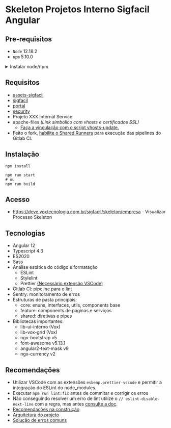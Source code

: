 # Skeleton Projetos Interno Sigfacil Angular

## Pre-requisitos

-   `Node` 12.18.2
-   `npm` 5.10.0

<details>
<summary>Instalar node/npm</summary>

```bash
curl -o- https://raw.githubusercontent.com/nvm-sh/nvm/v0.35.2/install.sh | bash
nvm install 12.18.2
npm install -g npm@5.10.0
```

</details>

## Requisitos

-   [assets-sigfacil](https://gitlab.voxtecnologia.com.br/vox/front-end/assets-sigfacil)
-   [sigfacil](https://gitlab.voxtecnologia.com.br/vox/sigfacil)
-   [portal](https://gitlab.voxtecnologia.com.br/vox/portal)
-   [security](https://gitlab.voxtecnologia.com.br/vox/security)
-   Projeto XXX Internal Service
-   apache-files _(Link simbólico com vhosts e certificados SSL)_
    -   [Faça a vinculação com o script vhosts-update.](https://gitlab.voxtecnologia.com.br/vox/front-end/docs-dev/tree/master/scripts#vhosts-update-atualizando-os-arquivos-do-apache)
-   Feito o fork,
    [habilite o Shared Runners](https://gitlab.voxtecnologia.com.br/vox/front-end/docs-dev/blob/master/imersao/gitlab-ci.md#habilite-o-shared-runners)
    para execução das pipelines do Gitlab CI.

## Instalação

```shell
npm install

npm run start
# ou
npm run build
```

## Acesso

-   https://deve.voxtecnologia.com.br/sigfacil/skeleton/empresa - Visualizar Processo Skeleton

## Tecnologias

-   Angular 12
-   Typescript 4.3
-   ES2020
-   Sass
-   Análise estática do código e formatação
    -   ESLint
    -   Stylelint
    -   Prettier
        [(Necessário extensão VSCode)](https://marketplace.visualstudio.com/items?itemName=esbenp.prettier-vscode)
-   Gitlab CI: pipeline para o lint
-   Sentry: monitoramento de erros
-   Estruturas de pasta principais:
    -   core: enuns, interfaces, utils, components base
    -   feature: components de páginas e serviços
    -   shared: diretivas e pipes
-   Bibliotecas importantes:
    -   lib-ui-interno (Vox)
    -   lib-vox-grid (Vox)
    -   ngx-bootstrap v5
    -   font-awesome v5.13.1
    -   angular2-text-mask v9
    -   ngx-currency v2

## Recomendações

-   Utilizar VSCode com as extensões `esbenp.prettier-vscode` e permitir a integração do ESLint do node_modules.
-   Executar `npm run lint:fix` antes de commitar e corrigir os erros
-   Não conseguindo resolver um erro de lint utilize o `// eslint-disable-next-line` com a regra, mas antes
    [consulte a doc](https://eslint.org/docs/rules/).
-   [Recomendações na construção](https://gitlab.voxtecnologia.com.br/vox/front-end/docs-dev/blob/master/training/construcao.md)
-   [Arquitetura do projeto](https://gitlab.voxtecnologia.com.br/vox/front-end/docs-dev/blob/master/imersao/arquitetura.md)
-   [Solução de erros comuns](https://gitlab.voxtecnologia.com.br/vox/front-end/docs-dev/blob/master/imersao/issues.md)
